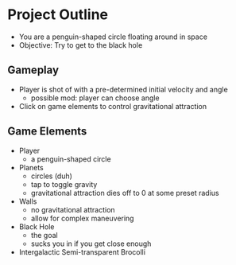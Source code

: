 Project Outline
===============
+ You are a penguin-shaped circle floating around in space
+ Objective: Try to get to the black hole

Gameplay
---------
+ Player is shot of with a pre-determined initial velocity and angle
    - possible mod: player can choose angle
+ Click on game elements to control gravitational attraction


Game Elements
-------------
+ Player
    - a penguin-shaped circle
+ Planets
    - circles (duh)
    - tap to toggle gravity
    - gravitational attraction dies off to 0 at some preset radius
+ Walls
    - no gravitational attraction
    - allow for complex maneuvering
+ Black Hole
    - the goal
    - sucks you in if you get close enough
+ Intergalactic Semi-transparent Brocolli
